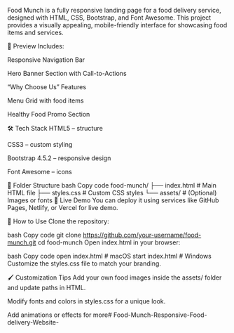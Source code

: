 Food Munch is a fully responsive landing page for a food delivery service, designed with HTML, CSS, Bootstrap, and Font Awesome. This project provides a visually appealing, mobile-friendly interface for showcasing food items and services.

📸 Preview
Includes:

Responsive Navigation Bar

Hero Banner Section with Call-to-Actions

“Why Choose Us” Features

Menu Grid with food items

Healthy Food Promo Section

🛠️ Tech Stack
HTML5 – structure

CSS3 – custom styling

Bootstrap 4.5.2 – responsive design

Font Awesome – icons

📁 Folder Structure
bash
Copy code
food-munch/
├── index.html            # Main HTML file
├── styles.css            # Custom CSS styles
└── assets/               # (Optional) Images or fonts
🔗 Live Demo
You can deploy it using services like GitHub Pages, Netlify, or Vercel for live demo.

🧩 How to Use
Clone the repository:

bash
Copy code
git clone https://github.com/your-username/food-munch.git
cd food-munch
Open index.html in your browser:

bash
Copy code
open index.html  # macOS
start index.html  # Windows
Customize the styles.css file to match your branding.

🖌️ Customization Tips
Add your own food images inside the assets/ folder and update paths in HTML.

Modify fonts and colors in styles.css for a unique look.

Add animations or effects for more# Food-Munch-Responsive-Food-delivery-Website-
